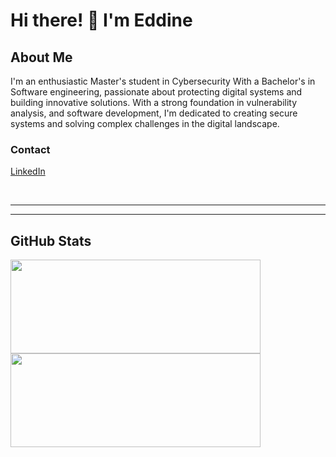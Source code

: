 # Hi there! 👋 I'm Eddine

## About Me
I'm an enthusiastic Master's student in Cybersecurity With a Bachelor's in Software engineering, passionate about protecting digital systems and building innovative solutions. With a strong foundation in  vulnerability analysis, and software development, I'm dedicated to creating secure systems and solving complex challenges in the digital landscape.

  
### Contact     

<a href="https://www.linkedin.com/in/edra-tabaku-817235204/](https://www.linkedin.com/in/eddine-merabatte/">LinkedIn</a>

<br />

---


---

 ## GitHub Stats
<img src="https://github-readme-stats.vercel.app/api/top-langs?username=edratabaku&show_icons=true&locale=en&layout=compact&theme=tokyonight" width="400" height="150"/><img style="align: right;" src="https://github-readme-stats.vercel.app/api?username=Messuoh00&show_icons=true&locale=en&theme=tokyonight" width="400" height="150" />
